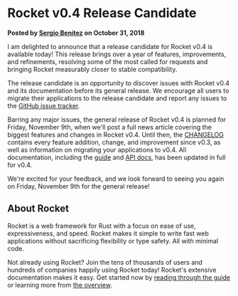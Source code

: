 # Rocket v0.4 Release Candidate

<p class="metadata"><strong>
  Posted by <a href="https://sergio.bz">Sergio Benitez</a> on October 31, 2018
</strong></p>

I am delighted to announce that a release candidate for Rocket v0.4 is available
today! This release brings over a year of features, improvements, and
refinements, resolving some of the most called for requests and bringing Rocket
measurably closer to stable compatibility.

The release candidate is an opportunity to discover issues with Rocket v0.4 and
its documentation before its general release. We encourage all users to migrate
their applications to the release candidate and report any issues to the [GitHub
issue tracker].

Barring any major issues, the general release of Rocket v0.4 is planned for
Friday, November 9th, when we'll post a full news article covering the biggest
features and changes in Rocket v0.4. Until then, the [CHANGELOG] contains every
feature addition, change, and improvement since v0.3, as well as information on
migrating your applications to v0.4. All documentation, including the [guide]
and [API docs], has been updated in full for v0.4.

We're excited for your feedback, and we look forward to seeing you again on
Friday, November 9th for the general release!

[GitHub issue tracker]: https://github.com/SergioBenitez/Rocket/issues
[API docs]: https://api.rocket.rs/v0.4/rocket/
[guide]: @guide-v0.4
[CHANGELOG]: https://github.com/SergioBenitez/Rocket/tree/v0.4/CHANGELOG.md#version-040-rc-oct-31-2018

## About Rocket

Rocket is a web framework for Rust with a focus on ease of use, expressiveness,
and speed. Rocket makes it simple to write fast web applications without
sacrificing flexibility or type safety. All with minimal code.

Not already using Rocket? Join the tens of thousands of users and hundreds of
companies happily using Rocket today! Rocket's extensive documentation makes it
easy. Get started now by [reading through the guide](@guide-v0.4) or learning
more from [the overview](../../overview).
